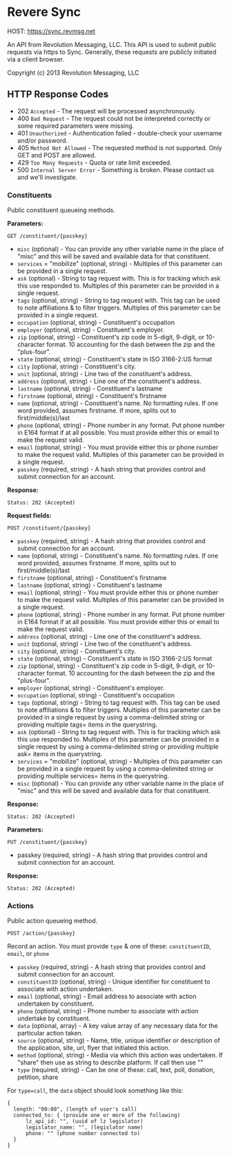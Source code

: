 # Revere Sync

HOST: https://sync.revmsg.net

An API from Revolution Messaging, LLC. This API is used to submit public requests via https to Sync. Generally, these requests are publicly initiated via a client browser.

Copyright (c) 2013 Revolution Messaging, LLC

## HTTP Response Codes

- 202 `Accepted` - The request will be processed asynchronously.
- 400 `Bad Request` - The request could not be interpreted correctly or some required parameters were missing.
- 401 `Unauthorized` - Authentication failed - double-check your username and/or password.
- 405 `Method Not Allowed` - The requested method is not supported. Only GET and POST are allowed.
- 429 `Too Many Requests` - Quota or rate limit exceeded.
- 500 `Internal Server Error` - Something is broken. Please contact us and we'll investigate.

### Constituents

Public constituent queueing methods.

**Parameters:**
```
GET /constituent/{passkey}
```
* `misc` (optional) - You can provide any other variable name in the place of "misc" and this will be saved and available data for that constituent.
* `services` = "mobilize" (optional, string) - Multiples of this parameter can be provided in a single request.
* `ask` (optional) - String to tag request with. This is for tracking which ask this use responded to. Multiples of this parameter can be provided in a single request.
* `tags` (optional, string) - String to tag request with. This tag can be used to note affiliations & to filter triggers. Multiples of this parameter can be provided in a single request.
* `occupation` (optional, string) - Constituent's occupation
* `employer` (optional, string) - Constituent's employer.
* `zip` (optional, string) - Constituent's zip code in 5-digit, 9-digit, or 10-character format. 10 accounting for the dash between the zip and the "plus-four".
* `state` (optional, string) - Constituent's state in ISO 3166-2:US format
* `city` (optional, string) - Constituent's city.
* `unit` (optional, string) - Line two of the constituent's address.
* `address` (optional, string) - Line one of the constituent's address.
* `lastname` (optional, string) - Constituent's lastname
* `firstname` (optional, string) - Constituent's firstname
* `name` (optional, string) - Constituent's name. No formatting rules. If one word provided, assumes firstname. If more, splits out to first/middle(s)/last
* `phone` (optional, string) - Phone number in any format. Put phone number in E164 format if at all possible. You must provide either this or email to make the request valid.
* `email` (optional, string) - You must provide either this or phone number to make the request valid. Multiples of this parameter can be provided in a single request.
* `passkey` (required, string) - A hash string that provides control and submit connection for an account.

**Response:**
```
Status: 202 (Accepted)
```

**Request fields:**
```
POST /constituent/{passkey}
```
* `passkey` (required, string) - A hash string that provides control and submit connection for an account.
* `name` (optional, string) - Constituent's name. No formatting rules. If one word provided, assumes firstname. If more, splits out to first/middle(s)/last
* `firstname` (optional, string) - Constituent's firstname
* `lastname` (optional, string) - Constituent's lastname
* `email` (optional, string) - You must provide either this or phone number to make the request valid. Multiples of this parameter can be provided in a single request.
* `phone` (optional, string) - Phone number in any format. Put phone number in E164 format if at all possible. You must provide either this or email to make the request valid.
* `address` (optional, string) - Line one of the constituent's address.
* `unit` (optional, string) - Line two of the constituent's address.
* `city` (optional, string) - Constituent's city.
* `state` (optional, string) - Constituent's state in ISO 3166-2:US format
* `zip` (optional, string) - Constituent's zip code in 5-digit, 9-digit, or 10-character format. 10 accounting for the dash between the zip and the "plus-four".
* `employer` (optional, string) - Constituent's employer.
* `occupation` (optional, string) - Constituent's occupation
* `tags` (optional, string) - String to tag request with. This tag can be used to note affiliations & to filter triggers. Multiples of this parameter can be provided in a single request by using a comma-delimited string or providing multiple tags= items in the querystring.
* `ask` (optional) - String to tag request with. This is for tracking which ask this use responded to. Multiples of this parameter can be provided in a single request by using a comma-delimited string or providing multiple ask= items in the querystring.
* `services` = "mobilize" (optional, string) - Multiples of this parameter can be provided in a single request by using a comma-delimited string or providing multiple services= items in the querystring.
* `misc` (optional) - You can provide any other variable name in the place of "misc" and this will be saved and available data for that constituent.

**Response:**
```
Status: 202 (Accepted)
```

**Parameters:**
```
PUT /constituent/{passkey}
```
* passkey (required, string) - A hash string that provides control and submit connection for an account.

**Response:**
```
Status: 202 (Accepted)
```

### Actions

Public action queueing method.
```
POST /action/{passkey}
```
Record an action. You must provide `type` & one of these: `constituentID`, `email`, or `phone`

* `passkey` (required, string) - A hash string that provides control and submit connection for an account.
* `constituentID` (optional, string) - Unique identifier for constituent to associate with action undertaken.
* `email` (optional, string) - Email address to associate with action undertaken by constituent.
* `phone` (optional, string) - Phone number to associate with action undertake by constituent.
* `data` (optional, array) - A key value array of any necessary data for the particular action taken.
* `source` (optional, string) - Name, title, unique identifier or description of the application, site, url, flyer that initiated this action.
* `method` (optional, string) - Media via which this action was undertaken. If "share" then use as string to describe platform. If call then use ""
* `type` (required, string) - Can be one of these: call, text, poll, donation, petition, share

For `type=call`, the `data` object should look something like this:
```
{
  length: "00:00", (length of user's call)
  connected_to: { (provide one or more of the following)
      lz_api_id: "", (uuid of lz legislator)
      legislator_name: "", (legislator name)
      phone: "" (phone number connected to)
  }
}
``` 
